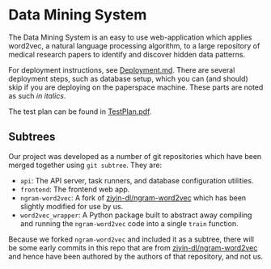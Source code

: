 # Data Mining System

The Data Mining System is an easy to use web-application which applies word2vec, a natural language processing algorithm, to a large repository of medical research papers to identify and discover hidden data patterns.

For deployment instructions, see [Deployment.md](Deployment.md).
There are several deployment steps, such as database setup, which you can (and should) skip if you are deploying on the paperspace machine.
These parts are noted as such *in italics*. 

The test plan can be found in [TestPlan.pdf](TestPlan.pdf).

## Subtrees

Our project was developed as a number of git repositories which have been merged together using `git subtree`.
They are:

  - `api`: The API server, task runners, and database configuration utilities.
  - `frontend`: The frontend web app.
  - `ngram-word2vec`: A fork of [ziyin-dl/ngram-word2vec](https://github.com/ziyin-dl/ngram-word2vec) which has been slightly modified for use by us.
  - `word2vec_wrapper`: A Python package built to abstract away compiling and running the `ngram-word2vec` code into a single `train` function.

Because we forked `ngram-word2vec` and included it as a subtree, there will be some early commits in this repo that are from [ziyin-dl/ngram-word2vec](https://github.com/ziyin-dl/ngram-word2vec) and hence have been authored by the authors of that repository, and not us.